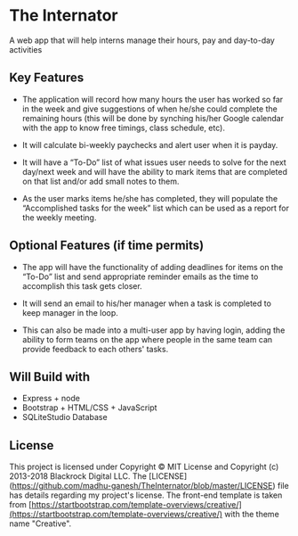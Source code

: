 # The Internator
A web app that will help interns manage their hours, pay and day-to-day activities

## Key Features
* The application will record how many hours the user has worked so far in the week and give suggestions of when he/she could complete the
remaining hours (this will be done by synching his/her Google calendar with the app to know free timings, class schedule, etc).

* It will calculate bi-weekly paychecks and alert user when it is payday.

* It will have a “To-Do” list of what issues user needs to solve for the next day/next week and will have the ability to mark items that are completed on that list and/or add small notes to them.

* As the user marks items he/she has completed, they will populate the “Accomplished tasks for the week” list which can be used as a report for the weekly meeting.

## Optional Features (if time permits)
* The app will have the functionality of adding deadlines for items on the “To-Do” list and send appropriate reminder emails as the time to accomplish this task gets closer.

* It will send an email to his/her manager when a task is completed to keep manager in the loop.

* This can also be made into a multi-user app by having login, adding the ability to form teams on the app where people in the same team can provide feedback to each others' tasks.

## Will Build with

* Express + node
* Bootstrap + HTML/CSS + JavaScript
* SQLiteStudio Database

## License
This project is licensed under Copyright © MIT License and Copyright (c) 2013-2018 Blackrock Digital LLC. The [LICENSE] (https://github.com/madhu-ganesh/TheInternator/blob/master/LICENSE) file has details regarding my project's license. The front-end template is taken from [https://startbootstrap.com/template-overviews/creative/](https://startbootstrap.com/template-overviews/creative/) with the theme name "Creative".

